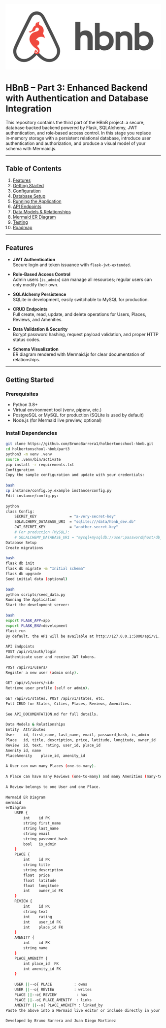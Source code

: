 ![HBnB Logo](./hbnb_logo.png)

# HBnB – Part 3: Enhanced Backend with Authentication and Database Integration

This repository contains the third part of the HBnB project: a secure, database‑backed backend powered by Flask, SQLAlchemy, JWT authentication, and role‑based access control. In this stage you replace in‑memory storage with a persistent relational database, introduce user authentication and authorization, and produce a visual model of your schema with Mermaid.js.

---

## Table of Contents

1. [Features](#features)  
2. [Getting Started](#getting-started)  
3. [Configuration](#configuration)  
4. [Database Setup](#database-setup)  
5. [Running the Application](#running-the-application)  
6. [API Endpoints](#api-endpoints)  
7. [Data Models & Relationships](#data-models--relationships)  
8. [Mermaid ER Diagram](#mermaid-er-diagram)  
9. [Testing](#testing)  
10. [Roadmap](#roadmap)

---

## Features

- **JWT Authentication**  
  Secure login and token issuance with `flask-jwt-extended`.

- **Role‑Based Access Control**  
  Admin users (`is_admin`) can manage all resources; regular users can only modify their own.

- **SQLAlchemy Persistence**  
  SQLite in development, easily switchable to MySQL for production.

- **CRUD Endpoints**  
  Full create, read, update, and delete operations for Users, Places, Reviews, and Amenities.

- **Data Validation & Security**  
  Bcrypt password hashing, request payload validation, and proper HTTP status codes.

- **Schema Visualization**  
  ER diagram rendered with Mermaid.js for clear documentation of relationships.

---

## Getting Started

### Prerequisites

- Python 3.8+  
- Virtual environment tool (venv, pipenv, etc.)  
- PostgreSQL or MySQL for production (SQLite is used by default)  
- Node.js (for Mermaid live preview, optional)

### Install Dependencies

```bash
git clone https://github.com/BrunoBarrera1/holbertonschool-hbnb.git
cd holbertonschool-hbnb/part3
python3 -m venv .venv
source .venv/bin/activate
pip install -r requirements.txt
Configuration
Copy the sample configuration and update with your credentials:

bash
cp instance/config.py.example instance/config.py
Edit instance/config.py:

python
class Config:
    SECRET_KEY               = "a‑very‑secret‑key"
    SQLALCHEMY_DATABASE_URI  = "sqlite:///data/hbnb_dev.db"
    JWT_SECRET_KEY           = "another‑secret‑key"
    # For production (MySQL):
    # SQLALCHEMY_DATABASE_URI = "mysql+mysqldb://user:password@host/db_name"
Database Setup
Create migrations

bash
flask db init
flask db migrate -m "Initial schema"
flask db upgrade
Seed initial data (optional)

bash
python scripts/seed_data.py
Running the Application
Start the development server:

bash
export FLASK_APP=app
export FLASK_ENV=development
flask run
By default, the API will be available at http://127.0.0.1:5000/api/v1.

API Endpoints
POST /api/v1/auth/login
Authenticate user and receive JWT tokens.

POST /api/v1/users/
Register a new user (admin only).

GET /api/v1/users/<id>
Retrieve user profile (self or admin).

GET /api/v1/states, POST /api/v1/states, etc.
Full CRUD for States, Cities, Places, Reviews, Amenities.

See API_DOCUMENTATION.md for full details.

Data Models & Relationships
Entity	Attributes
User	id, first_name, last_name, email, password_hash, is_admin
Place	id, title, description, price, latitude, longitude, owner_id
Review	id, text, rating, user_id, place_id
Amenity	id, name
PlaceAmenity	place_id, amenity_id

A User can own many Places (one‑to‑many).

A Place can have many Reviews (one‑to‑many) and many Amenities (many‑to‑many via PlaceAmenity).

A Review belongs to one User and one Place.

Mermaid ER Diagram
mermaid
erDiagram
    USER {
        int    id PK
        string first_name
        string last_name
        string email
        string password_hash
        bool   is_admin
    }
    PLACE {
        int    id PK
        string title
        string description
        float  price
        float  latitude
        float  longitude
        int    owner_id FK
    }
    REVIEW {
        int    id PK
        string text
        int    rating
        int    user_id FK
        int    place_id FK
    }
    AMENITY {
        int    id PK
        string name
    }
    PLACE_AMENITY {
        int place_id  FK
        int amenity_id FK
    }

    USER ||--o{ PLACE          : owns
    USER ||--o{ REVIEW         : writes
    PLACE ||--o{ REVIEW         : has
    PLACE ||--o{ PLACE_AMENITY  : links
    AMENITY ||--o{ PLACE_AMENITY : linked_by
Paste the above into a Mermaid live editor or include directly in your Markdown for a rendered diagram.

Developed by Bruno Barrera and Juan Diego Martinez
